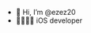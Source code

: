 - 👋 Hi, I’m @ezez20
- 🍏👨🏻‍💻 iOS developer 


<!---
ezez20/ezez20 is a ✨ special ✨ repository because its `README.md` (this file) appears on your GitHub profile.
You can click the Preview link to take a look at your changes.
--->
